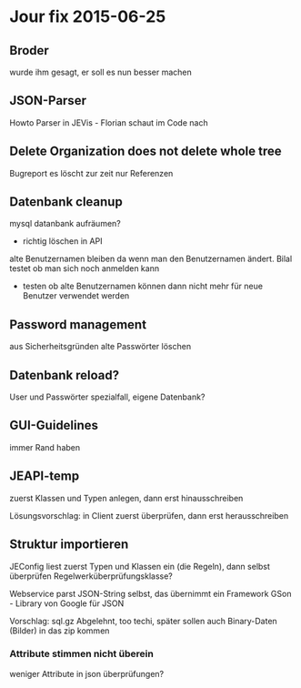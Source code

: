 # Jour fix 2015-06-25

## Broder
wurde ihm gesagt, er soll es nun besser machen

## JSON-Parser
Howto Parser in JEVis - Florian schaut im Code nach

## Delete Organization does not delete whole tree
Bugreport
es löscht zur zeit nur Referenzen

## Datenbank cleanup
mysql datanbank aufräumen?
- richtig löschen in API

alte Benutzernamen bleiben da wenn man den Benutzernamen ändert.
Bilal testet ob man sich noch anmelden kann
- testen ob alte Benutzernamen können dann nicht mehr für neue Benutzer verwendet werden

## Password management
aus Sicherheitsgründen alte Passwörter löschen

## Datenbank reload?
User und Passwörter spezialfall, eigene Datenbank?

## GUI-Guidelines
immer Rand haben

## JEAPI-temp
zuerst Klassen und Typen anlegen, dann erst hinausschreiben

Lösungsvorschlag: in Client zuerst überprüfen, dann erst herausschreiben

## Struktur importieren
JEConfig liest zuerst Typen und Klassen ein (die Regeln), dann selbst überprüfen
Regelwerküberprüfungsklasse?

Webservice parst JSON-String selbst, das übernimmt ein Framework
GSon - Library von Google für JSON

Vorschlag: sql.gz
Abgelehnt, too techi, später sollen auch Binary-Daten (Bilder) in das zip kommen

### Attribute stimmen nicht überein
weniger Attribute in json
überprüfungen?


